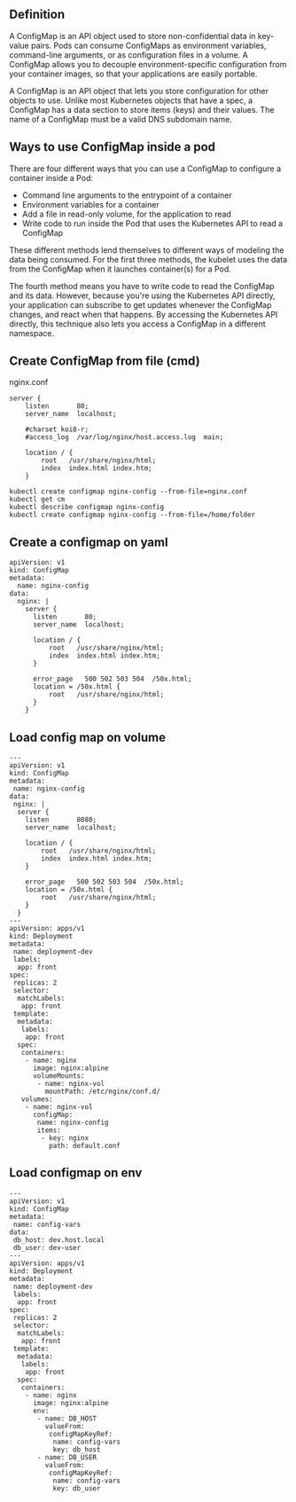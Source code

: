 ## Definition

A ConfigMap is an API object used to store non-confidential data in key-value pairs. Pods can consume ConfigMaps as environment variables, command-line arguments, or as configuration files in a volume. A ConfigMap allows you to decouple environment-specific configuration from your container images, so that your applications are easily portable.

A ConfigMap is an API object that lets you store configuration for other objects to use. Unlike most Kubernetes objects that have a spec, a ConfigMap has a data section to store items (keys) and their values. The name of a ConfigMap must be a valid DNS subdomain name.

## Ways to use ConfigMap inside a pod

There are four different ways that you can use a ConfigMap to configure a container inside a Pod:

- Command line arguments to the entrypoint of a container
- Environment variables for a container
- Add a file in read-only volume, for the application to read
- Write code to run inside the Pod that uses the Kubernetes API to read a ConfigMap

These different methods lend themselves to different ways of modeling the data being consumed. For the first three methods, the kubelet uses the data from the ConfigMap when it launches container(s) for a Pod.

The fourth method means you have to write code to read the ConfigMap and its data. However, because you're using the Kubernetes API directly, your application can subscribe to get updates whenever the ConfigMap changes, and react when that happens. By accessing the Kubernetes API directly, this technique also lets you access a ConfigMap in a different namespace.

## Create ConfigMap from file (cmd)

nginx.conf
```
server {
    listen       80;
    server_name  localhost;

    #charset koi8-r;
    #access_log  /var/log/nginx/host.access.log  main;

    location / {
        root   /usr/share/nginx/html;
        index  index.html index.htm;
    }
```
`kubectl create configmap nginx-config --from-file=nginx.conf`  
`kubectl get cm`  
`kubectl describe configmap nginx-config`  
`kubectl create configmap nginx-config --from-file=/home/folder`  

## Create a configmap on yaml

```
apiVersion: v1
kind: ConfigMap
metadata:
  name: nginx-config
data:
  nginx: |
    server {
      listen       80;
      server_name  localhost;

      location / {
          root   /usr/share/nginx/html;
          index  index.html index.htm;
      }

      error_page   500 502 503 504  /50x.html;
      location = /50x.html {
          root   /usr/share/nginx/html;
      }
    }
```

## Load config map on volume

```
---
apiVersion: v1
kind: ConfigMap
metadata:
 name: nginx-config
data:
 nginx: |
  server {
    listen       8080;
    server_name  localhost;

    location / {
        root   /usr/share/nginx/html;
        index  index.html index.htm;
    }

    error_page   500 502 503 504  /50x.html;
    location = /50x.html {
        root   /usr/share/nginx/html;
    }
  }
---
apiVersion: apps/v1
kind: Deployment
metadata:
 name: deployment-dev
 labels:
  app: front
spec:
 replicas: 2
 selector:
  matchLabels:
   app: front
 template:
  metadata:
   labels:
    app: front
  spec:
   containers:
    - name: nginx
      image: nginx:alpine
      volumeMounts:
       - name: nginx-vol
         mountPath: /etc/nginx/conf.d/
   volumes:
    - name: nginx-vol
      configMap:
       name: nginx-config
       items:
        - key: nginx
          path: default.conf
```

## Load configmap on env

```
---
apiVersion: v1
kind: ConfigMap
metadata:
 name: config-vars
data:
 db_host: dev.host.local
 db_user: dev-user
---
apiVersion: apps/v1
kind: Deployment
metadata:
 name: deployment-dev
 labels:
  app: front
spec:
 replicas: 2
 selector:
  matchLabels:
   app: front
 template:
  metadata:
   labels:
    app: front
  spec:
   containers:
    - name: nginx
      image: nginx:alpine
      env:
       - name: DB_HOST
         valueFrom:
          configMapKeyRef:
           name: config-vars
           key: db_host
       - name: DB_USER
         valueFrom:
          configMapKeyRef:
           name: config-vars
           key: db_user
```